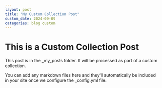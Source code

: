```yaml
---
layout: post
title: "My Custom Collection Post"
custom_date: 2024-09-09
categories: blog custom
---
```


# This is a Custom Collection Post

This post is in the _my_posts folder. It will be processed as part of a custom collection.

You can add any markdown files here and they'll automatically be included in your site once we configure the _config.yml file. 